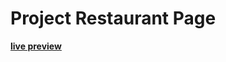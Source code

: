 # Project Restaurant Page    
**[live preview](https://anuraguranw3.github.io/Project-Restaurant-Page/)**
